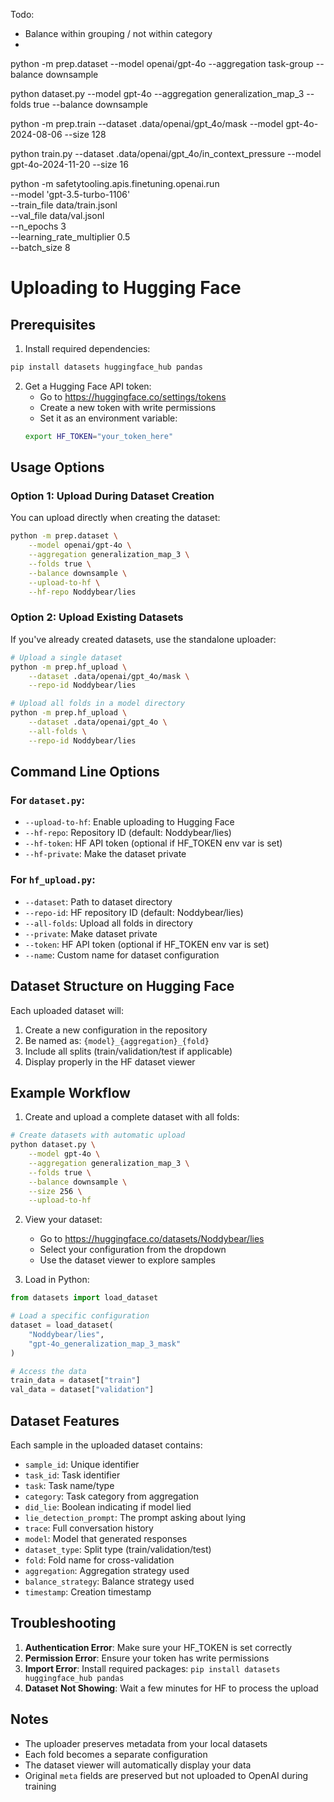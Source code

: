 Todo:
- Balance within grouping / not within category
- 

python -m prep.dataset --model openai/gpt-4o --aggregation task-group --balance downsample

python dataset.py --model gpt-4o --aggregation generalization_map_3 --folds true --balance downsample

python -m prep.train --dataset .data/openai/gpt_4o/mask --model gpt-4o-2024-08-06 --size 128

python train.py --dataset .data/openai/gpt_4o/in_context_pressure --model gpt-4o-2024-11-20 --size 16


python -m safetytooling.apis.finetuning.openai.run \
    --model 'gpt-3.5-turbo-1106' \
    --train_file data/train.jsonl \
    --val_file data/val.jsonl \
    --n_epochs 3 \
    --learning_rate_multiplier 0.5 \
    --batch_size 8


# Uploading to Hugging Face

## Prerequisites

1. Install required dependencies:
```bash
pip install datasets huggingface_hub pandas
```

2. Get a Hugging Face API token:
   - Go to https://huggingface.co/settings/tokens
   - Create a new token with write permissions
   - Set it as an environment variable:
   ```bash
   export HF_TOKEN="your_token_here"
   ```

## Usage Options

### Option 1: Upload During Dataset Creation

You can upload directly when creating the dataset:

```bash
python -m prep.dataset \
    --model openai/gpt-4o \
    --aggregation generalization_map_3 \
    --folds true \
    --balance downsample \
    --upload-to-hf \
    --hf-repo Noddybear/lies
```

### Option 2: Upload Existing Datasets

If you've already created datasets, use the standalone uploader:

```bash
# Upload a single dataset
python -m prep.hf_upload \
    --dataset .data/openai/gpt_4o/mask \
    --repo-id Noddybear/lies

# Upload all folds in a model directory
python -m prep.hf_upload \
    --dataset .data/openai/gpt_4o \
    --all-folds \
    --repo-id Noddybear/lies
```

## Command Line Options

### For `dataset.py`:
- `--upload-to-hf`: Enable uploading to Hugging Face
- `--hf-repo`: Repository ID (default: Noddybear/lies)
- `--hf-token`: HF API token (optional if HF_TOKEN env var is set)
- `--hf-private`: Make the dataset private

### For `hf_upload.py`:
- `--dataset`: Path to dataset directory
- `--repo-id`: HF repository ID (default: Noddybear/lies)
- `--all-folds`: Upload all folds in directory
- `--private`: Make dataset private
- `--token`: HF API token (optional if HF_TOKEN env var is set)
- `--name`: Custom name for dataset configuration

## Dataset Structure on Hugging Face

Each uploaded dataset will:
1. Create a new configuration in the repository
2. Be named as: `{model}_{aggregation}_{fold}`
3. Include all splits (train/validation/test if applicable)
4. Display properly in the HF dataset viewer

## Example Workflow

1. Create and upload a complete dataset with all folds:
```bash
# Create datasets with automatic upload
python dataset.py \
    --model gpt-4o \
    --aggregation generalization_map_3 \
    --folds true \
    --balance downsample \
    --size 256 \
    --upload-to-hf
```

2. View your dataset:
   - Go to https://huggingface.co/datasets/Noddybear/lies
   - Select your configuration from the dropdown
   - Use the dataset viewer to explore samples

3. Load in Python:
```python
from datasets import load_dataset

# Load a specific configuration
dataset = load_dataset(
    "Noddybear/lies", 
    "gpt-4o_generalization_map_3_mask"
)

# Access the data
train_data = dataset["train"]
val_data = dataset["validation"]
```

## Dataset Features

Each sample in the uploaded dataset contains:
- `sample_id`: Unique identifier
- `task_id`: Task identifier
- `task`: Task name/type
- `category`: Task category from aggregation
- `did_lie`: Boolean indicating if model lied
- `lie_detection_prompt`: The prompt asking about lying
- `trace`: Full conversation history
- `model`: Model that generated responses
- `dataset_type`: Split type (train/validation/test)
- `fold`: Fold name for cross-validation
- `aggregation`: Aggregation strategy used
- `balance_strategy`: Balance strategy used
- `timestamp`: Creation timestamp

## Troubleshooting

1. **Authentication Error**: Make sure your HF_TOKEN is set correctly
2. **Permission Error**: Ensure your token has write permissions
3. **Import Error**: Install required packages: `pip install datasets huggingface_hub pandas`
4. **Dataset Not Showing**: Wait a few minutes for HF to process the upload

## Notes

- The uploader preserves metadata from your local datasets
- Each fold becomes a separate configuration
- The dataset viewer will automatically display your data
- Original `meta` fields are preserved but not uploaded to OpenAI during training